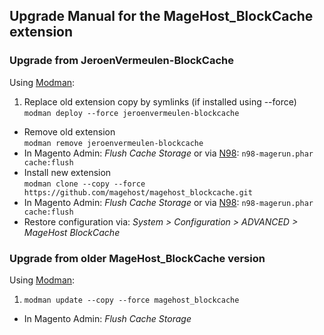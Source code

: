 ## Upgrade Manual for the MageHost_BlockCache extension

### Upgrade from JeroenVermeulen-BlockCache

Using [Modman](https://github.com/colinmollenhour/modman):

1. Replace old extension copy by symlinks (if installed using --force)<br />
  `modman deploy --force jeroenvermeulen-blockcache`
* Remove old extension<br />
  `modman remove jeroenvermeulen-blockcache`
* In Magento Admin: _Flush Cache Storage_ or via [N98](https://github.com/netz98/n98-magerun): `n98-magerun.phar cache:flush`
* Install new extension<br />
  `modman clone --copy --force https://github.com/magehost/magehost_blockcache.git`
* In Magento Admin: _Flush Cache Storage_ or via [N98](https://github.com/netz98/n98-magerun): `n98-magerun.phar cache:flush`
* Restore configuration via: _System > Configuration > ADVANCED > MageHost BlockCache_

### Upgrade from older MageHost_BlockCache version

Using [Modman](https://github.com/colinmollenhour/modman):

1. `modman update --copy --force magehost_blockcache`
* In Magento Admin: _Flush Cache Storage_
